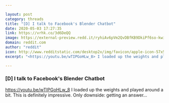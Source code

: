```yaml
---

layout: post
category: threads
title: "[D] I talk to Facebook's Blender Chatbot"
date: 2020-05-03 17:27:35
link: https://vrhk.co/3d6DeQQ
image: https://external-preview.redd.it/ryhiAv6pVm2QvDBfKB9DkiPf6so-kwiFa0wVyhLNI0Y.jpg?width=480&height=251.308900524&auto=webp&crop=480:251.308900524,smart&s=bd8cd852dcfa804d782401abd2ca8728e7f68911
domain: reddit.com
author: "reddit"
icon: http://www.redditstatic.com/desktop2x/img/favicon/apple-icon-57x57.png
excerpt: "<https://youtu.be/wTIPGoHLw_8> I loaded up the weights and played around a bit. This is definitely impressive. Only downside: getting an answer..."

---
```


### [D] I talk to Facebook's Blender Chatbot

<https://youtu.be/wTIPGoHLw_8> I loaded up the weights and played around a bit. This is definitely impressive. Only downside: getting an answer...